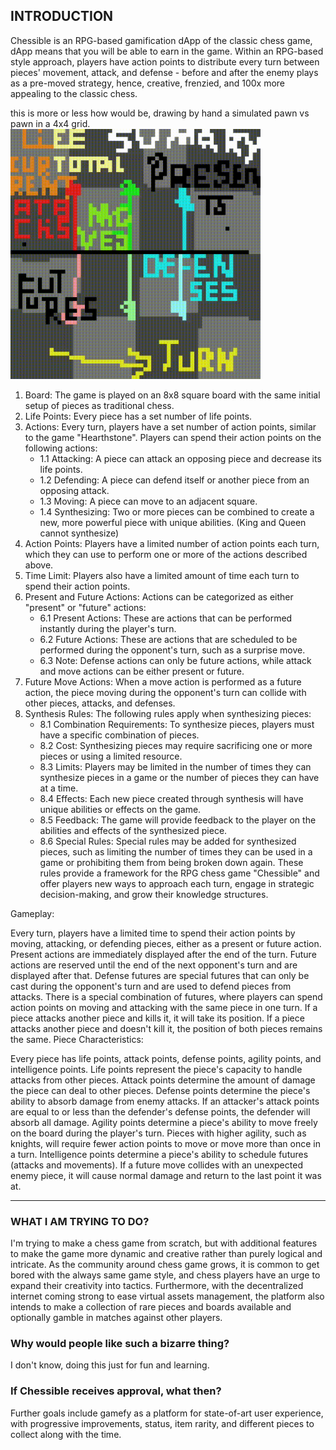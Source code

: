 
## INTRODUCTION
Chessible is an RPG-based gamification dApp of the classic chess game, dApp means that you will be able to earn in the game. Within an RPG-based style approach, players have action points to distribute every turn between pieces' movement, attack, and defense - before and after the enemy plays as a pre-moved strategy, hence, creative, frenzied, and 100x more appealing to the classic chess. 

this is more or less how would be, drawing by hand a simulated pawn vs pawn in a 4x4 grid.
<img src="/public/4x4pawn_vs_pawn.gif" width="400px" height="400px" />

1. Board: The game is played on an 8x8 square board with the same initial setup of pieces as traditional chess.
2. Life Points: Every piece has a set number of life points.
3. Actions: Every turn, players have a set number of action points, similar to the game "Hearthstone". Players can spend their action points on the following actions:
   - 1.1 Attacking: A piece can attack an opposing piece and decrease its life points.
   - 1.2 Defending: A piece can defend itself or another piece from an opposing attack.
   - 1.3 Moving: A piece can move to an adjacent square.
   - 1.4 Synthesizing: Two or more pieces can be combined to create a new, more powerful piece with unique abilities. (King and Queen cannot synthesize)
4. Action Points: Players have a limited number of action points each turn, which they can use to perform one or more of the actions described above.
5. Time Limit: Players also have a limited amount of time each turn to spend their action points.
6. Present and Future Actions: Actions can be categorized as either "present" or "future" actions:
   - 6.1 Present Actions: These are actions that can be performed instantly during the player's turn.
   - 6.2 Future Actions: These are actions that are scheduled to be performed during the opponent's turn, such as a surprise move.
   - 6.3 Note: Defense actions can only be future actions, while attack and move actions can be either present or future.
7. Future Move Actions: When a move action is performed as a future action, the piece moving during the opponent's turn can collide with other pieces, attacks, and defenses.
8. Synthesis Rules: The following rules apply when synthesizing pieces:
   - 8.1 Combination Requirements: To synthesize pieces, players must have a specific combination of pieces.
   - 8.2 Cost: Synthesizing pieces may require sacrificing one or more pieces or using a limited resource.
   - 8.3 Limits: Players may be limited in the number of times they can synthesize pieces in a game or the number of pieces they can have at a time.
   - 8.4 Effects: Each new piece created through synthesis will have unique abilities or effects on the game.
   - 8.5 Feedback: The game will provide feedback to the player on the abilities and effects of the synthesized piece.
   - 8.6 Special Rules: Special rules may be added for synthesized pieces, such as limiting the number of times they can be used in a game or prohibiting them from being broken down again.
These rules provide a framework for the RPG chess game "Chessible" and offer players new ways to approach each turn, engage in strategic decision-making, and grow their knowledge structures.

Gameplay:

Every turn, players have a limited time to spend their action points by moving, attacking, or defending pieces, either as a present or future action.
Present actions are immediately displayed after the end of the turn.
Future actions are reserved until the end of the next opponent's turn and are displayed after that.
Defense futures are special futures that can only be cast during the opponent's turn and are used to defend pieces from attacks.
There is a special combination of futures, where players can spend action points on moving and attacking with the same piece in one turn.
If a piece attacks another piece and kills it, it will take its position.
If a piece attacks another piece and doesn't kill it, the position of both pieces remains the same.
Piece Characteristics:

Every piece has life points, attack points, defense points, agility points, and intelligence points.
Life points represent the piece's capacity to handle attacks from other pieces.
Attack points determine the amount of damage the piece can deal to other pieces.
Defense points determine the piece's ability to absorb damage from enemy attacks. If an attacker's attack points are equal to or less than the defender's defense points, the defender will absorb all damage.
Agility points determine a piece's ability to move freely on the board during the player's turn. Pieces with higher agility, such as knights, will require fewer action points to move or move more than once in a turn.
Intelligence points determine a piece's ability to schedule futures (attacks and movements). If a future move collides with an unexpected enemy piece, it will cause normal damage and return to the last point it was at.

<hr>

### WHAT I AM TRYING TO DO?
I'm trying to make a chess game from scratch, but with additional features to make the game more dynamic and creative rather than purely logical and intricate. As the community around chess game grows, it is common to get bored with the always same game style, and chess players have an urge to expand their creativity into tactics. Furthermore, with the decentralized internet coming strong to ease virtual assets management, the platform also intends to make a collection of rare pieces and boards available and optionally gamble in matches against other players.

### Why would people like such a bizarre thing?
I don't know, doing this just for fun and learning.

### If Chessible receives approval, what then?
Further goals include gamefy as a platform for state-of-art user experience, with progressive improvements, status, item rarity, and different pieces to collect along with the time.



